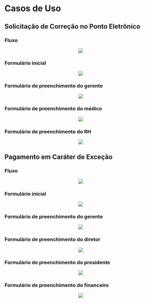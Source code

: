 # Casos de Uso

## Solicitação de Correção no Ponto Eletrônico

### Fluxo
<p align="center"><img src="/images/ponto/a.png?raw=true"></p>

### Formulário inicial
<p align="center"><img src="/images/ponto/b.png?raw=true"></p>

### Formulário de preenchimento do gerente
<p align="center"><img src="/images/ponto/c.png?raw=true"></p>

### Formulário de preenchimento do médico
<p align="center"><img src="/images/ponto/d.png?raw=true"></p>

### Formulário de preenchimento do RH
<p align="center"><img src="/images/ponto/e.png?raw=true"></p>


## Pagamento em Caráter de Exceção

### Fluxo
<p align="center"><img src="/images/pagamento/a.png?raw=true"></p>

### Formulário inicial
<p align="center"><img src="/images/pagamento/b.png?raw=true"></p>

### Formulário de preenchimento do gerente
<p align="center"><img src="/images/pagamento/c.png?raw=true"></p>

### Formulário de preenchimento do diretor
<p align="center"><img src="/images/pagamento/d.png?raw=true"></p>

### Formulário de preenchimento do presidente
<p align="center"><img src="/images/pagamento/e.png?raw=true"></p>

### Formulário de preenchimento do financeiro
<p align="center"><img src="/images/pagamento/f.png?raw=true"></p>

